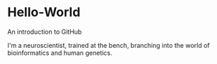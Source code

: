 # Hello-World
An introduction to GitHub

I'm a neuroscientist, trained at the bench, branching into the world of bioinformatics and human genetics.
